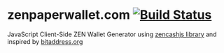 # zenpaperwallet.com [![Build Status](https://travis-ci.com/ZencashOfficial/zenaddress.svg?branch=master)](https://travis-ci.com/ZencashOfficial/zenaddress)
JavaScript Client-Side ZEN Wallet Generator using [zencashjs library](https://github.com/ZencashOfficial/zencashjs) and inspired by [bitaddress.org](https://github.com/pointbiz/bitaddress.org)
